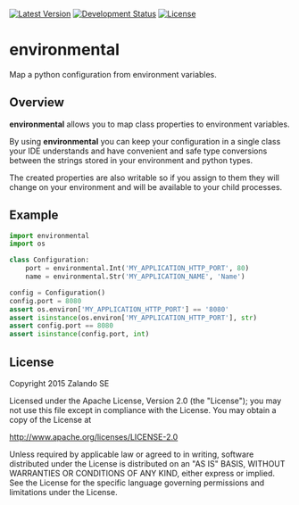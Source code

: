 [![Latest Version](https://pypip.in/version/environmental/badge.svg)](https://pypi.python.org/pypi/environmental)
[![Development Status](https://pypip.in/status/environmental/badge.svg)](https://pypi.python.org/pypi/environmental)
[![License](https://img.shields.io/pypi/l/environmental.svg)](https://github.com/zalando/environmental/blob/master/LICENSE)

environmental
=============
Map a python configuration from environment variables.

Overview
--------
**environmental** allows you to map class properties to environment variables.

By using  **environmental** you can keep your configuration in a single class your IDE understands and have convenient
and safe type conversions between the strings stored in your environment and python types.

The created properties are also writable so if you assign to them they will change on your environment and will be
available to your child processes.

Example
-------
```python
import environmental
import os

class Configuration:
    port = environmental.Int('MY_APPLICATION_HTTP_PORT', 80)
    name = environmental.Str('MY_APPLICATION_NAME', 'Name')

config = Configuration()
config.port = 8080
assert os.environ['MY_APPLICATION_HTTP_PORT'] == '8080'
assert isinstance(os.environ['MY_APPLICATION_HTTP_PORT'], str)
assert config.port == 8080
assert isinstance(config.port, int)
```

License
-------
Copyright 2015 Zalando SE

Licensed under the Apache License, Version 2.0 (the "License");
you may not use this file except in compliance with the License.
You may obtain a copy of the License at

http://www.apache.org/licenses/LICENSE-2.0

Unless required by applicable law or agreed to in writing, software
distributed under the License is distributed on an "AS IS" BASIS,
WITHOUT WARRANTIES OR CONDITIONS OF ANY KIND, either express or implied.
See the License for the specific language governing permissions and
limitations under the License.
